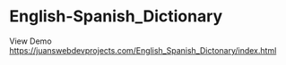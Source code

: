 # English-Spanish_Dictionary

View Demo https://juanswebdevprojects.com/English_Spanish_Dictonary/index.html
